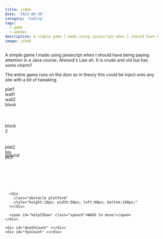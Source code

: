 ```yaml
---
title: jsBob
date: '2023-08-30'
category: 'Coding'
tags:
  - game
  - webdev
description: A simple game I made using javascript when I should have being paying attention in a Java course. Atwood's Law eh.
image: jsbob
---
```


<link rel="stylesheet" href="./jsBob.css">

A simple game I made using javascript when I should have being paying attention in a Java course. Atwood's Law eh. It is crude and old but has some charm?

The entire game runs on the dom so in theory this could be inject onto any site with a bit of tweaking.

<div id="jsBob">
  <div id="view">
    <div id="level" >
      <div id="player" >
        <div id="head"><div id="hair" ></div></div>
        <div id="body" ></div>
        <div id="leg" ></div>
      </div>
      <div id="enemies" ></div>
      <div
        id="plat1"
        class="obstacle platform"
        style="left: 80px; bottom: 80px;"
      >
        plat1
      </div>
      <div id="wall1" class="obstacle wall" style="left: 0px; bottom: 0px;">
        wall1
      </div>
      <div id="wall2" class="obstacle wall" style="right: 0px; bottom: 0px;">
        wall2
      </div>
      <div
        id="block"
        class="obstacle block"
        style="width:40px; height:70px; left:180px; bottom:20px;"
      >
        block
      </div>
      <div
        id="block2"
        class="obstacle block"
        style="width:40px; height:70px; left:230px; bottom:90px;"
      >
        block2
      </div>
      <div
        id="plat2"
        class="obstacle platform"
        style="left: 220px; bottom: 130px;"
      >
        plat2
      </div>
      <div
        id="block3"
        class="obstacle block"
        style="width:25px; height:10px; left:450px; bottom:220px;"
      >
        block3
      </div>
      <div
        id="ground"
        class="obstacle ground"
        style="width:100%; height:20px; bottom:0px;"
      >
        ground
      </div>
      <div
        id="block4"
        class="obstacle wall"
        style="width:10px; height:95px; left:20px; bottom:20px;"
      ></div>

      <div
        class="obstacle platform"
        style="height:10px; width:50px; left:80px; bottom:190px;"
      ></div>

      <span id="help1Show" class="speach">WASD to move!</span>
    </div>

    <div id="deathCount" ></div>
    <div id="fpsCount" ></div>

  </div>
</div>

<script src="./jsBob.js"></script>
